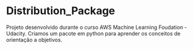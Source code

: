 # Distribution_Package
Projeto desenvolvido durante o curso AWS Machine Learning Foudation - Udacity. Criamos um pacote em python para aprender os conceitos de orientação a objetivos.
